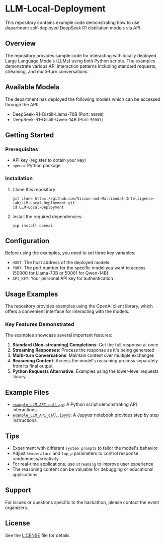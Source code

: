 # LLM-Local-Deployment

This repository contains example code demonstrating how to use department self-deployed DeepSeek R1 distillation models via API.

## Overview

The repository provides sample code for interacting with locally deployed Large Language Models (LLMs) using both Python scripts. The examples demonstrate various API interaction patterns including standard requests, streaming, and multi-turn conversations.

## Available Models

The department has deployed the following models which can be accessed through the API:

- DeepSeek-R1-Distill-Llama-70B (Port: `50000`)
- DeepSeek-R1-Distill-Qwen-14B (Port: `50001`)

## Getting Started

### Prerequisites

- API key (register to obtain your key)
- `openai` Python package

### Installation

1. Clone this repository:
   ```
   git clone https://github.com/Vision-and-Multimodal-Intelligence-Lab/LLM-Local-Deployment.git
   cd LLM-Local-Deployment
   ```

2. Install the required dependencies:
   ```
   pip install openai
   ```

## Configuration

Before using the examples, you need to set three key variables:

- `HOST`: The host address of the deployed models
- `PORT`: The port number for the specific model you want to access (50000 for Llama-70B or 50001 for Qwen-14B)
- `API_KEY`: Your personal API key for authentication

## Usage Examples

The repository provides examples using the OpenAI client library, which offers a convenient interface for interacting with the models.

### Key Features Demonstrated

The examples showcase several important features:

1. **Standard (Non-streaming) Completions**: Get the full response at once
2. **Streaming Responses**: Process the response as it's being generated
3. **Multi-turn Conversations**: Maintain context over multiple exchanges
4. **Reasoning Content**: Access the model's reasoning process separately from its final output
5. **Python Requests Alternative**: Examples using the lower-level requests library

## Example Files

- [`example_LLM_API_call.py`](example_LLM_API_call.py): A Python script demonstrating API interactions.
- [`example_LLM_API_call.ipynb`](example_LLM_API_call.ipynb): A Jupyter notebook provides step by step instructions.

## Tips

- Experiment with different `system prompts` to tailor the model's behavior
- Adjust `temperature` and `top_p` parameters to control response randomness/creativity
- For real-time applications, use `streaming` to improve user experience
- The reasoning content can be valuable for debugging or educational applications

## Support

For issues or questions specific to the hackathon, please contact the event organizers.

## License

See the [LICENSE](LICENSE) file for details.
